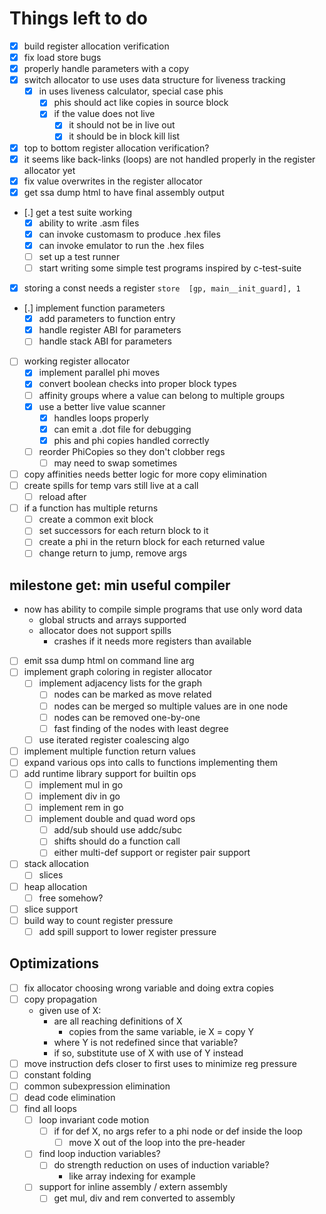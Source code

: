 # Things left to do

- [x] build register allocation verification
- [x] fix load store bugs
- [x] properly handle parameters with a copy
- [x] switch allocator to use uses data structure for liveness tracking
  - [x] in uses liveness calculator, special case phis
    - [x] phis should act like copies in source block
    - [x] if the value does not live
      - [x] it should not be in live out
      - [x] it should be in block kill list
- [x] top to bottom register allocation verification?
- [x] it seems like back-links (loops) are not handled properly in the register allocator yet
- [x] fix value overwrites in the register allocator
- [x] get ssa dump html to have final assembly output
- [.] get a test suite working
  - [x] ability to write .asm files
  - [x] can invoke customasm to produce .hex files
  - [x] can invoke emulator to run the .hex files
  - [ ] set up a test runner
  - [ ] start writing some simple test programs inspired by c-test-suite
- [x] storing a const needs a register `store  [gp, main__init_guard], 1`
- [.] implement function parameters
  - [x] add parameters to function entry
  - [x] handle register ABI for parameters
  - [ ] handle stack ABI for parameters
- [ ] working register allocator
  - [x] implement parallel phi moves
  - [x] convert boolean checks into proper block types
  - [ ] affinity groups where a value can belong to multiple groups
  - [x] use a better live value scanner
    - [x] handles loops properly
    - [x] can emit a .dot file for debugging
    - [x] phis and phi copies handled correctly
  - [ ] reorder PhiCopies so they don't clobber regs
    - [ ] may need to swap sometimes
- [ ] copy affinities needs better logic for more copy elimination
- [ ] create spills for temp vars still live at a call
  - [ ] reload after
- [ ] if a function has multiple returns
  - [ ] create a common exit block
  - [ ] set successors for each return block to it
  - [ ] create a phi in the return block for each returned value
  - [ ] change return to jump, remove args

## milestone get: min useful compiler

- now has ability to compile simple programs that use only word data
  - global structs and arrays supported
  - allocator does not support spills
    - crashes if it needs more registers than available


- [ ] emit ssa dump html on command line arg
- [ ] implement graph coloring in register allocator
  - [ ] implement adjacency lists for the graph
    - [ ] nodes can be marked as move related
    - [ ] nodes can be merged so multiple values are in one node
    - [ ] nodes can be removed one-by-one
    - [ ] fast finding of the nodes with least degree
  - [ ] use iterated register coalescing algo
- [ ] implement multiple function return values
- [ ] expand various ops into calls to functions implementing them
- [ ] add runtime library support for builtin ops
  - [ ] implement mul in go
  - [ ] implement div in go
  - [ ] implement rem in go
  - [ ] implement double and quad word ops
    - [ ] add/sub should use addc/subc
    - [ ] shifts should do a function call
    - [ ] either multi-def support or register pair support
- [ ] stack allocation
  - [ ] slices
- [ ] heap allocation
  - [ ] free somehow?
- [ ] slice support
- [ ] build way to count register pressure
  - [ ] add spill support to lower register pressure

## Optimizations

- [ ] fix allocator choosing wrong variable and doing extra copies
- [ ] copy propagation
  - given use of X:
    - are all reaching definitions of X
      - copies from the same variable, ie X = copy Y
    - where Y is not redefined since that variable?
    - if so, substitute use of X with use of Y instead
- [ ] move instruction defs closer to first uses to minimize reg pressure
- [ ] constant folding
- [ ] common subexpression elimination
- [ ] dead code elimination
- [ ] find all loops
  - [ ] loop invariant code motion
    - [ ] if for def X, no args refer to a phi node or def inside the loop
      - [ ] move X out of the loop into the pre-header
  - [ ] find loop induction variables?
    - [ ] do strength reduction on uses of induction variable?
      - like array indexing for example
  - [ ] support for inline assembly / extern assembly
    - [ ] get mul, div and rem converted to assembly
